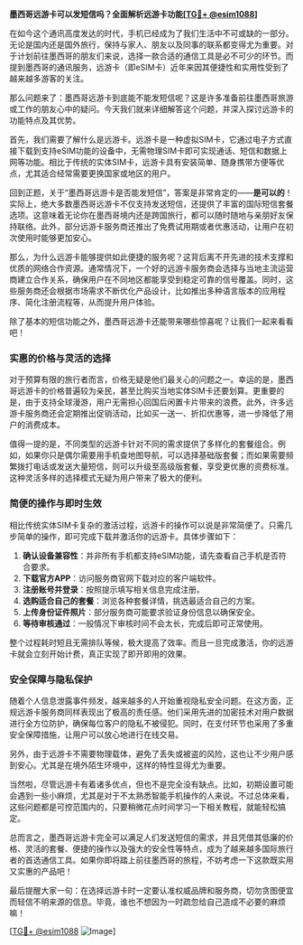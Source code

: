 **墨西哥远游卡可以发短信吗？全面解析远游卡功能[[TG💪+ @esim1088](https://t.me/s/esim1088)]**

在如今这个通讯高度发达的时代，手机已经成为了我们生活中不可或缺的一部分。无论是国内还是国外旅行，保持与家人、朋友以及同事的联系都变得尤为重要。对于计划前往墨西哥的朋友们来说，选择一款合适的通信工具是必不可少的环节。而提到墨西哥的通讯服务，远游卡（即eSIM卡）近年来因其便捷性和实用性受到了越来越多游客的关注。

那么问题来了：墨西哥远游卡到底能不能发短信呢？这是许多准备前往墨西哥旅游或工作的朋友心中的疑问。今天我们就来详细解答这个问题，并深入探讨远游卡的功能特点及其优势。

首先，我们需要了解什么是远游卡。远游卡是一种虚拟SIM卡，它通过电子方式直接下载到支持eSIM功能的设备中，无需物理SIM卡即可实现通话、短信和数据上网等功能。相比于传统的实体SIM卡，远游卡具有安装简单、随身携带方便等优点，尤其适合经常需要更换国家或地区的用户。

回到正题，关于“墨西哥远游卡是否能发短信”，答案是非常肯定的——**是可以的**！实际上，绝大多数墨西哥远游卡不仅支持发送短信，还提供了丰富的国际短信套餐选项。这意味着无论你在墨西哥境内还是跨国旅行，都可以随时随地与亲朋好友保持联络。此外，部分远游卡服务商还推出了免费试用期或者优惠活动，让用户在初次使用时能够更加安心。

那么，为什么远游卡能够提供如此便捷的服务呢？这背后离不开先进的技术支撑和优质的网络合作资源。通常情况下，一个好的远游卡服务商会选择与当地主流运营商建立合作关系，确保用户在不同地区都能享受到稳定可靠的信号覆盖。同时，这些服务商还会根据市场需求不断优化产品设计，比如推出多种语言版本的应用程序、简化注册流程等，从而提升用户体验。

除了基本的短信功能之外，墨西哥远游卡还能带来哪些惊喜呢？让我们一起来看看吧！

### 实惠的价格与灵活的选择

对于预算有限的旅行者而言，价格无疑是他们最关心的问题之一。幸运的是，墨西哥远游卡的价格普遍较为亲民，甚至比购买当地实体SIM卡还要划算。更重要的是，由于支持全球漫游，用户无需担心回国后闲置卡片带来的浪费。此外，许多远游卡服务商还会定期推出促销活动，比如买一送一、折扣优惠等，进一步降低了用户的消费成本。

值得一提的是，不同类型的远游卡针对不同的需求提供了多样化的套餐组合。例如，如果你只是偶尔需要用手机查地图导航，可以选择基础版套餐；而如果需要频繁拨打电话或发送大量短信，则可以升级至高级版套餐，享受更优惠的资费标准。这种灵活多样的选择模式无疑为用户带来了极大的便利。

### 简便的操作与即时生效

相比传统实体SIM卡复杂的激活过程，远游卡的操作可以说是非常简便了。只需几步简单的操作，即可完成下载并激活你的远游卡。具体步骤如下：

1. **确认设备兼容性**：并非所有手机都支持eSIM功能，请先查看自己手机是否符合要求。
2. **下载官方APP**：访问服务商官网下载对应的客户端软件。
3. **注册账号并登录**：按照提示填写相关信息完成注册。
4. **选购适合自己的套餐**：浏览各种套餐详情，挑选最适合自己的方案。
5. **上传身份证件照片**：部分服务商可能要求验证身份信息以确保安全。
6. **等待审核通过**：一般情况下审核时间不会太长，完成后即可正常使用。

整个过程耗时短且无需排队等候，极大提高了效率。而且一旦完成激活，你的远游卡就会立刻开始计费，真正实现了即开即用的效果。

### 安全保障与隐私保护

随着个人信息泄露事件频发，越来越多的人开始重视隐私安全问题。在这方面，正规远游卡服务商同样表现出了极高的责任感。他们采用先进的加密技术对用户数据进行全方位防护，确保每位客户的隐私不被侵犯。同时，在支付环节也采用了多重安全保障措施，让用户可以放心地进行在线交易。

另外，由于远游卡不需要物理载体，避免了丢失或被盗的风险，这也让不少用户感到安心。尤其是在境外陌生环境中，这样的特性显得尤为重要。

当然啦，尽管远游卡有着诸多优点，但也不是完全没有缺点。比如，初期设置可能会遇到一些小麻烦，尤其是对于不太熟悉智能手机操作的人来说。不过总体来看，这些问题都是可控范围内的，只要稍微花点时间学习一下相关教程，就能轻松搞定。

总而言之，墨西哥远游卡完全可以满足人们发送短信的需求，并且凭借其低廉的价格、灵活的套餐、便捷的操作以及强大的安全性等特点，成为了越来越多国际旅行者的首选通信工具。如果你即将踏上前往墨西哥的旅程，不妨考虑一下这款既实用又实惠的产品吧！

最后提醒大家一句：在选择远游卡时一定要认准权威品牌和服务商，切勿贪图便宜而轻信不明来源的信息。毕竟，谁也不想因为一时疏忽给自己造成不必要的麻烦嘛！

[[TG💪+ @esim1088](https://t.me/s/esim1088) ![Image](https://i.postimg.cc/4NQfJmqS/Snipaste-2025-05-13-00-14-12.png)]